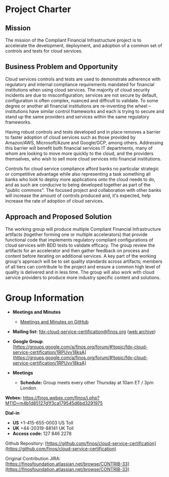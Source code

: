 # Project Charter
## Mission
The mission of the Compliant Financial Infrastructure project is to accelerate the development, deployment, and adoption of a common set of controls and tests for cloud services.

## Business Problem and Opportunity
Cloud services controls and tests are used to demonstrate adherence with regulatory and internal compliance requirements mandated for financial institutions when using cloud services. The majority of cloud security incidents are due to misconfiguration; services are not secure by default, configuration is often complex, nuanced and difficult to validate. To some degree or another all financial institutions are re-inventing the wheel – institutions have similar control frameworks and each is trying to secure and stand up the same providers and services within the same regulatory frameworks.

Having robust controls and tests developed and in place removes a barrier to faster adoption of cloud services such as those provided by Amazon/AWS, Microsoft/Azure and Google/GCP, among others. Addressing this barrier will benefit both financial services IT departments, many of whom are looking to move more quickly to the cloud, and the providers themselves, who wish to sell more cloud services into financial institutions. 

Controls for cloud service compliance afford banks no particular strategic or competitive advantage while also representing a task something all banks who look to deploy more applications onto the cloud needs to do, and as such are conducive to being developed together as part of the "public commons". The focused project and collaboration with other banks will increase the amount of controls produced and, it's expected, help increase the rate of adoption of cloud services.

## Approach and Proposed Solution
The working group will produce multiple Compliant Financial Infrastructure artifacts (together forming one or multiple accelerators) that provide functional code that implements regulatory compliant configurations of cloud services with BDD tests to validate efficacy.  The group review the artifacts for an accelerator and then gather feedback on process and content before iterating on additional services. A key part of the working group's approach will be to set quality standards across artifacts; members of all tiers can contribute to the project and ensure a common high level of quality is delivered and in less time. The group will also work with cloud service providers to produce more industry specific content and solutions. 

# Group Information
* **Meetings and Minutes**
  * [Meetings and Minutes on GitHub](https://github.com/finos/cloud-service-certification/issues?q=label%3Ameeting+)
* **Mailing list:** [fdx-cloud-service-certification@finos.org](mailto:fdx-cloud-service-certification@finos.org) ([web archive](https://groups.google.com/a/finos.org/forum/#!forum/fdx-cloud-service-certification))
* **Google Group**: [https://groups.google.com/a/finos.org/forum/#!topic/fdx-cloud-service-certification/1RPUvv18ksA](https://groups.google.com/a/finos.org/forum/#!topic/fdx-cloud-service-certification/1RPUvv18ksA)

* **Meetings**

  * **Schedule:** Group meets every other Thursday at 10am ET / 3pm London.

**Webex:** 
https://finos.webex.com/finos/j.php?MTID=m4b1d85127d1f3ca179545d6bd3291975

**Dial-in**
- **US** +1-415-655-0003 US Toll
- **UK** +44-20319-88141 UK Toll
- **Access code:** 127 846 2278

Github Repository: [https://github.com/finos/cloud-service-certification](https://github.com/finos/cloud-service-certification)

Original Contribution JIRA: [https://finosfoundation.atlassian.net/browse/CONTRIB-33](https://finosfoundation.atlassian.net/browse/CONTRIB-33)
